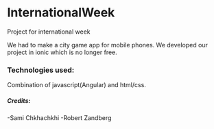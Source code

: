 # InternationalWeek
Project for international week

We had to make a city game app for mobile phones. We developed our project in ionic which is no longer free.

### Technologies used:
Combination of javascript(Angular) and html/css.

##### Credits:
-Sami Chkhachkhi
-Robert Zandberg
